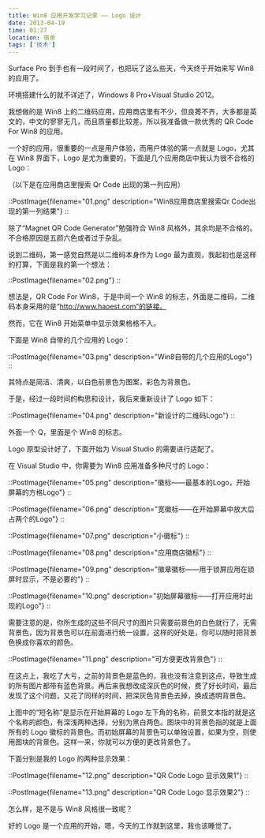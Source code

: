 ```yaml
---
title: Win8 应用开发学习记录 —— Logo 设计
date: 2013-04-19
time: 01:27
location: 宿舍
tags: ['技术']
---
```


Surface Pro 到手也有一段时间了，也把玩了这么些天，今天终于开始来写 Win8 的应用了。

环境搭建什么的就不详述了，Windows 8 Pro+Visual Studio 2012。

我想做的是 Win8 上的二维码应用，应用商店里有不少，但良莠不齐，大多都是英文的，中文的寥寥无几，而且质量都比较差。所以我准备做一款优秀的 QR Code For Win8 的应用。

一个好的应用，很重要的一点是用户体验，而用户体验的第一点就是 Logo，尤其在 Win8 界面下，Logo 是尤为重要的，下面是几个应用商店中我认为很不合格的 Logo：

（以下是在应用商店里搜索 Qr Code 出现的第一列应用）

::PostImage{filename="01.png" description="Win8应用商店里搜索Qr Code出现的第一列结果"}
::

除了“Magnet QR Code Generator”勉强符合 Win8 风格外，其余均是不合格的。不合格原因是五颜六色或者过于杂乱。

说到二维码，第一感觉自然是以二维码本身作为 Logo 最为直观，我起初也是这样的打算，下面是我的第一个想法：

::PostImage{filename="02.png"}
::

想法是，QR Code For Win8，于是中间一个 Win8 的标志，外面是二维码，二维码本身采用的是“http://www.haoest.com”的链接。

然而，它在 Win8 开始菜单中显示效果格格不入。

下面是 Win8 自带的几个应用的 Logo：

::PostImage{filename="03.png" description="Win8自带的几个应用的Logo"}
::

其特点是简洁、清爽，以白色前景色为图案，彩色为背景色。

于是，经过一段时间的构思和设计，我后来重新设计了 Logo 如下：

::PostImage{filename="04.png" description="新设计的二维码Logo"}
::

外面一个 Q，里面是个 Win8 的标志。

Logo 原型设计好了，下面开始为 Visual Studio 的需要进行适配了。

在 Visual Studio 中，你需要为 Win8 应用准备多种尺寸的 Logo：

::PostImage{filename="05.png" description="徽标——最基本的Logo，开始屏幕的方格Logo"}
::

::PostImage{filename="06.png" description="宽徽标——在开始屏幕中放大后占两个的Logo"}
::

::PostImage{filename="07.png" description="小徽标"}
::

::PostImage{filename="08.png" description="应用商店徽标"}
::

::PostImage{filename="09.png" description="徽章徽标——用于锁屏应用在锁屏时显示，不是必要的"}
::

::PostImage{filename="10.png" description="初始屏幕徽标——打开应用时出现的Logo"}
::

需要注意的是，你所生成的这些不同尺寸的图片只需要前景色的白色就行了，无需背景色，因为背景色可以在前面进行统一设置，这样的好处是，你可以随时把背景色换成你喜欢的颜色。

::PostImage{filename="11.png" description="可方便更改背景色"}
::

在这点上，我吃了大亏，之前的背景色是蓝色的，我也没有注意到这点，导致生成的所有图片都带有蓝色背景。再后来我想改成深灰色的时候，费了好长时间，最后发现了这个问题，又花了同样的时间，把深灰色背景色去掉，换成透明背景色。

上图中的“短名称”是显示在开始屏幕的 Logo 左下角的名称，前景文本指的就是这个名称的颜色，有深浅两种选择，分别为黑白两色。图块中的背景色指的就是上面所有的 Logo 徽标的背景色。而初始屏幕的背景色可以单独设置，如果为空，则使用图块的背景色。这样一来，你就可以方便的更改背景色了。

下面分别是我的 Logo 的两种显示效果：

::PostImage{filename="12.png" description="QR Code Logo 显示效果1"}
::

::PostImage{filename="13.png" description="QR Code Logo 显示效果2"}
::

怎么样，是不是与 Win8 风格很一致呢？

好的 Logo 是一个应用的开始，嗯，今天的工作就到这里，我也该睡觉了。
